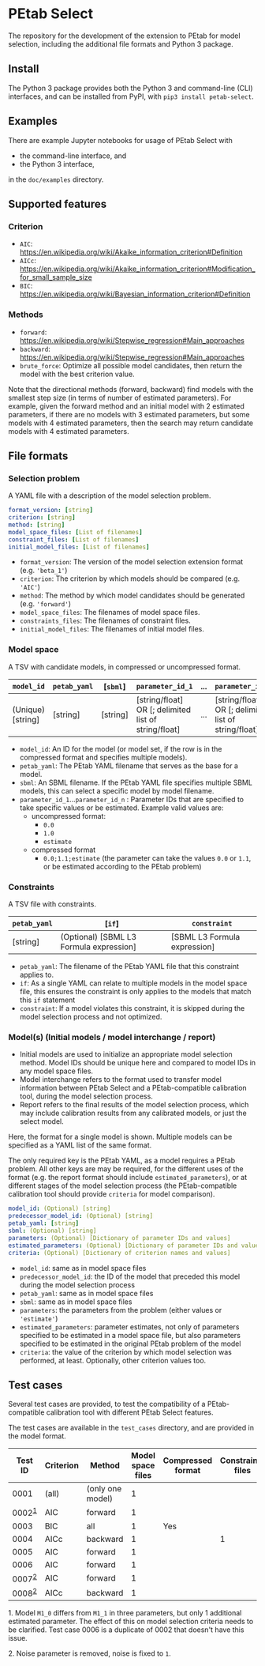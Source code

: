 # PEtab Select
The repository for the development of the extension to PEtab for model selection, including the additional file formats and Python 3 package.

## Install
The Python 3 package provides both the Python 3 and command-line (CLI) interfaces, and can be installed from PyPI, with `pip3 install petab-select`.

## Examples
There are example Jupyter notebooks for usage of PEtab Select with
- the command-line interface, and
- the Python 3 interface,

in the `doc/examples` directory.

## Supported features
### Criterion
- `AIC`: https://en.wikipedia.org/wiki/Akaike_information_criterion#Definition
- `AICc`: https://en.wikipedia.org/wiki/Akaike_information_criterion#Modification_for_small_sample_size
- `BIC`: https://en.wikipedia.org/wiki/Bayesian_information_criterion#Definition

### Methods
- `forward`: https://en.wikipedia.org/wiki/Stepwise_regression#Main_approaches
- `backward`: https://en.wikipedia.org/wiki/Stepwise_regression#Main_approaches
- `brute_force`: Optimize all possible model candidates, then return the model with the best criterion value.

Note that the directional methods (forward, backward) find models with the smallest step size (in terms of number of estimated parameters). For example, given the forward method and an initial model with 2 estimated parameters, if there are no models with 3 estimated parameters, but some models with 4 estimated parameters, then the search may return candidate models with 4 estimated parameters.

## File formats
### Selection problem
A YAML file with a description of the model selection problem.
```yaml
format_version: [string]
criterion: [string]
method: [string]
model_space_files: [List of filenames]
constraint_files: [List of filenames]
initial_model_files: [List of filenames]
```

- `format_version`: The version of the model selection extension format (e.g. `'beta_1'`)
- `criterion`: The criterion by which models should be compared (e.g. `'AIC'`)
- `method`: The method by which model candidates should be generated (e.g. `'forward'`)
- `model_space_files`: The filenames of model space files.
- `constraints_files`: The filenames of constraint files.
- `initial_model_files`: The filenames of initial model files.

### Model space
A TSV with candidate models, in compressed or uncompressed format.

| `model_id`           | `petab_yaml`     | [`sbml`]   | `parameter_id_1`                                       | ... | `parameter_id_n`                                       |
|----------------------|------------------|------------|--------------------------------------------------------|-----|--------------------------------------------------------|
| (Unique) [string]    | [string]         | [string]   | [string/float] OR [; delimited list of string/float]   | ... | [string/float] OR [; delimited list of string/float]   |

- `model_id`: An ID for the model (or model set, if the row is in the compressed format and specifies multiple models).
- `petab_yaml`: The PEtab YAML filename that serves as the base for a model.
- `sbml`: An SBML filename. If the PEtab YAML file specifies multiple SBML models, this can select a specific model by model filename.
- `parameter_id_1`...`parameter_id_n` : Parameter IDs that are specified to take specific values or be estimated. Example valid values are:
  - uncompressed format:
    - `0.0`
    - `1.0`
    - `estimate`
  - compressed format
    - `0.0;1.1;estimate` (the parameter can take the values `0.0` or `1.1`, or be estimated according to the PEtab problem)

### Constraints
A TSV file with constraints.

| `petab_yaml`     | [`if`]                                    | `constraint`                   |
|------------|-------------------------------------------|--------------------------------|
| [string]   | (Optional) [SBML L3 Formula expression]   | [SBML L3 Formula expression]   |

- `petab_yaml`: The filename of the PEtab YAML file that this constraint applies to.
- `if`: As a single YAML can relate to multiple models in the model space file, this ensures the constraint is only applies to the models that match this `if` statement
- `constraint`: If a model violates this constraint, it is skipped during the model selection process and not optimized.

### Model(s) (Initial models / model interchange / report)
- Initial models are used to initialize an appropriate model selection method. Model IDs should be unique here and compared to model IDs in any model space files.
- Model interchange refers to the format used to transfer model information between PEtab Select and a PEtab-compatible calibration tool, during the model selection process.
- Report refers to the final results of the model selection process, which may include calibration results from any calibrated models, or just the select model.

Here, the format for a single model is shown. Multiple models can be specified as a YAML list of the same format.

The only required key is the PEtab YAML, as a model requires a PEtab problem. All other keys are may be required, for the different uses of the format (e.g. the report format should include `estimated_parameters`), or at different stages of the model selection process (the PEtab-compatible calibration tool should provide `criteria` for model comparison).

```yaml
model_id: (Optional) [string]
predecessor_model_id: (Optional) [string]
petab_yaml: [string]
sbml: (Optional) [string]
parameters: (Optional) [Dictionary of parameter IDs and values]
estimated_parameters: (Optional) [Dictionary of parameter IDs and values]
criteria: (Optional) [Dictionary of criterion names and values]
```

- `model_id`: same as in model space files
- `predecessor_model_id`: the ID of the model that preceded this model during the model selection process
- `petab_yaml`: same as in model space files
- `sbml`: same as in model space files
- `parameters`: the parameters from the problem (either values or `'estimate'`)
- `estimated_parameters`: parameter estimates, not only of parameters specified to be estimated in a model space file, but also parameters specified to be estimated in the original PEtab problem of the model
- `criteria`: the value of the criterion by which model selection was performed, at least. Optionally, other criterion values too.

## Test cases
Several test cases are provided, to test the compatibility of a PEtab-compatible calibration tool with different PEtab Select features.

The test cases are available in the `test_cases` directory, and are provided in the model format.

| Test ID | Criterion | Method             | Model space files | Compressed format | Constraints files | Initial models files |
|---------|-----------| -------------------|-------------------|-------------------|-------------------|----------------------|
| 0001    | (all)     | (only one model)   | 1                 |                   |                   |                      |
| 0002<sup>[1](#test_case_0002)</sup>    | AIC       | forward            | 1                 |                   |                   |                      |
| 0003    | BIC       | all                | 1                 | Yes               |                   |                      |
| 0004    | AICc      | backward           | 1                 |                   | 1                 |                      |
| 0005    | AIC       | forward            | 1                 |                   |                   | 1                    |
| 0006    | AIC       | forward            | 1                 |                   |                   |                      |
| 0007<sup>[2](#test_case_0007_and_0008)</sup>    | AIC       | forward            | 1                 |                   |                   |                      |
| 0008<sup>[2](#test_case_0007_and_0008)</sup>    | AICc       | backward            | 1                 |                   |                   |                      |

<a name="test_case_0002">1</a>. Model `M1_0` differs from `M1_1` in three parameters, but only 1 additional estimated parameter. The effect of this on model selection criteria needs to be clarified. Test case 0006 is a duplicate of 0002 that doesn't have this issue.

<a name="test_case_0007_and_0008">2</a>. Noise parameter is removed, noise is fixed to `1`.
